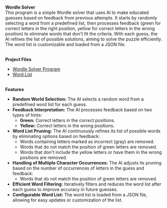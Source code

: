 <b>Wordle Solver</b>
<br>This program is a simple Wordle solver that uses AI to make educated guesses based on feedback from previous attempts. It starts by randomly selecting a word from a predefined list, then processes feedback (green for correct letters in the right position, yellow for correct letters in the wrong position) to eliminate words that don't fit the criteria. With each guess, the AI refines the list of possible solutions, aiming to solve the puzzle efficiently. The word list is customizable and loaded from a JSON file.</br>

<br><b>Project Files</b></br>
  - [Wordle Solver Program](https://github.com/EricDelgado993/Wordle-Solver/blob/main/Wordle%20Solver%20Project/WordleSolver.py)
  - [Word List](https://github.com/EricDelgado993/Wordle-Solver/blob/main/Wordle%20Solver%20Project/WordList.txt)

<br><b>Features</b></br>
  - <b>Random World Selection:</b> The AI selects a random word from a predefined word list for each guess.
  - <b>Feedback Interpretation:</b> The AI processes feedback based on two types of hints:
    - <b>Green:</b> Correct letters in the correct positions.
    - <b>Yellow:</b> Correct letters in the wrong positions.
  - <b>Word List Pruning:</b> The AI continuously refines its list of possible words by eliminating options based on feedback:
    - Words containing letters marked as incorrect (gray) are removed.
    - Words that do not match the position of green letters are removed.
    - Words that don't include the yellow letters or have them in the wrong positions are removed.
  - <b>Handling of Multiple Character Occurrences:</b> The AI adjusts its pruning based on the number of occurrences of letters in the guess and feedback:
    - Words that do not match the position of green letters are removed.
  - <b>Efficient Word Filtering:</b> Iteratively filters and reduces the word list after each guess to improve accuracy in future guesses.
  - <b>Configurable Word List:</b> The word list is loaded from a JSON file, allowing for easy updates or customization of the list.
